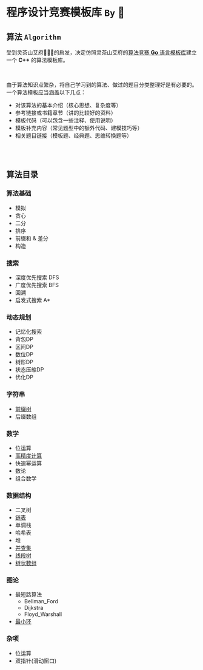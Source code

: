 # 程序设计竞赛模板库 `By` 🍁


## 算法 `Algorithm`

受到灵茶山艾府💭💡🎈的启发，决定仿照灵茶山艾府的[算法竞赛 **Go** 语言模板库](https://github.com/EndlessCheng/codeforces-go)建立一个 **C++** 的算法模板库。

<br/>

由于算法知识点繁杂，将自己学习到的算法、做过的题目分类整理好是有必要的。一个算法模板应当涵盖以下几点：

- 对该算法的基本介绍（核心思想、复杂度等）
- 参考链接或书籍章节（讲的比较好的资料）
- 模板代码（可以包含一些注释、使用说明）
- 模板补充内容（常见题型中的额外代码、建模技巧等）
- 相关题目链接（模板题、经典题、思维转换题等）  

<br/>

<br/>

## 算法目录

### 算法基础

- 模拟
- 贪心
- 二分
- 排序
- 前缀和 & 差分
- 构造

### 搜索

- 深度优先搜索 DFS
- 广度优先搜索 BFS
- 回溯
- 启发式搜索 A*
### 动态规划

- 记忆化搜索
- 背包DP
- 区间DP
- 数位DP
- 树形DP
- 状态压缩DP
- 优化DP
### 字符串

- [前缀树 ](/copypasta/String/Trie/Trie.md)
- 后缀数组 

### 数学

- 位运算
- [高精度计算](/copypasta/Math/Arbitrary_Precision_Arithmetic/Arbitrary_Precision_Arithmetic.md)
- 快速幂运算
- 数论
- 组合数学
### 数据结构

- 二叉树
- [链表](/copypasta/Data_Structure/Linked_List/Linked_List.md)
- 单调栈
- 哈希表
- 堆
- [并查集](/copypasta/Data_Structure/Disjoint_Set_Union/Disjoint_Set_Union.md)
- [线段树](/copypasta/Data_Structure/Segment_Tree/segment_tree.md)
- [树状数组](/copypasta/Data_Structure/Binary_Index_Tree/binary_index_tree.md)

### 图论

- 最短路算法
  - Bellman_Ford
  - Dijkstra
  - Floyd_Warshall
- [最小环](/copypasta\Graph_Theory\Min_Cycle\Min_Cycle.md)

### 杂项

- 位运算
- 双指针(滑动窗口)
